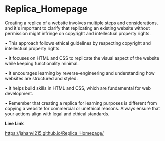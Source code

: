 # Replica_Homepage

Creating a replica of a website involves multiple steps and considerations, and it's important to clarify that replicating an existing website without permission might infringe on copyright and intellectual property rights.


• This approach follows ethical guidelines by respecting copyright and intellectual property rights.


• It focuses on HTML and CSS to replicate the visual aspect of the website while keeping functionality minimal.


• It encourages learning by reverse-engineering and understanding how websites are structured and styled.


• It helps build skills in HTML and CSS, which are fundamental for web development.


• Remember that creating a replica for learning purposes is different from copying a website for commercial or unethical reasons. Always ensure that your actions align with legal and ethical standards.




**Live Link**

https://jahanvi215.github.io/Replica_Homepage/
